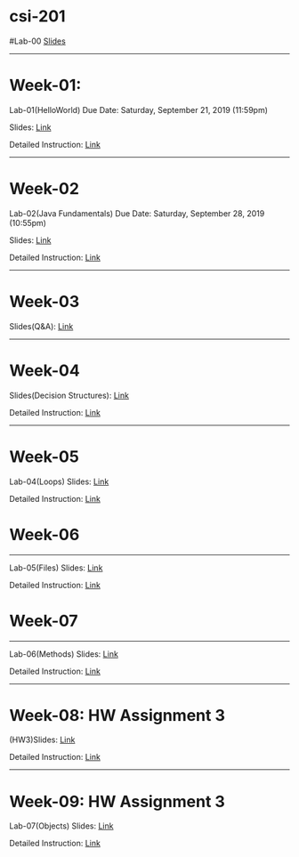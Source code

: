 # csi-201

#Lab-00
[Slides](https://docs.google.com/presentation/d/1GZp1ICOoKqJVKbFosjMCmIuTXw3r5u7W2SKuwL4tg7A/edit?usp=sharing)

---

# Week-01: 

Lab-01(HelloWorld) Due Date: Saturday, September 21, 2019 (11:59pm)

Slides: [Link](https://docs.google.com/presentation/d/1rLQYHeHAO2sn-0a339mUM6Not3N71RQGKW7f9EyTf68/edit?usp=sharing)

Detailed Instruction: [Link](https://docs.google.com/document/d/1srDix8dV_6dCcJPTVPPQoAr2hEiiCSRGcMmyfLUzoTI/edit?usp=sharing)


---


# Week-02

Lab-02(Java Fundamentals) Due Date: Saturday, September 28, 2019 (10:55pm)

Slides: [Link](https://docs.google.com/presentation/d/11R74j0FSv96vl6X8W8S6pFlhe_YBPV6CosJxM2sW5kQ/edit?usp=sharing)

Detailed Instruction: [Link](https://docs.google.com/document/d/1tj2RyNL9JWFvq9M0yEGSzIeosVZ6LZm0Oa9bnUCht6U/edit?usp=sharing)


---


# Week-03

Slides(Q&A): [Link](https://docs.google.com/presentation/d/11hESUf7aAcNjtV_zemwki9rTo7XUPeJq_MIUX8IP5xY/edit?usp=sharing)


---


# Week-04

Slides(Decision Structures): [Link](https://docs.google.com/presentation/d/1_NU7t02-456qyijjP2Jbn_GpXrPn5hkhPGTGlt0FTJM/edit?usp=sharing)

Detailed Instruction: [Link](https://docs.google.com/document/d/1Pw5c914cWXL3RPbbpYnGeGB4P8FhEqTh_gT-GcLJNAg/edit?usp=sharing)

---

# Week-05

Lab-04(Loops) Slides: [Link](https://docs.google.com/presentation/d/1eEUB9a82qEIvn9RTeh1yHnUtBz1pTnQLKyBFOOVmzZI/edit?usp=sharing)

Detailed Instruction: [Link](https://docs.google.com/document/d/1SChrv0fjYC2ZIHW5LXottBIl9pIAB2kqj299ZZvt57U/edit?usp=sharing)

# Week-06

---

Lab-05(Files) Slides: [Link](https://docs.google.com/presentation/d/10kaMik1zOlJWWc82AHfwigC-vkfX7_kCFg_mOv0i6JY/edit?usp=sharing)

Detailed Instruction: [Link](https://docs.google.com/document/d/1mjifdh9EA9O0q0h7NOruOHw_v9NmIeIb3BMvgiK_L5U/edit?usp=sharing)


# Week-07

---

Lab-06(Methods) Slides: [Link](https://docs.google.com/presentation/d/1vh7q8Hc4HyzufaoM9DxGdf7idbR1smo96epn91isYZk/edit?usp=sharing)

Detailed Instruction: [Link](https://docs.google.com/document/d/1pl-7RQnPq7rJiYK_ByJWbpEJtZvGKPIB4W8kg4FntTc/edit?usp=sharing)

---

# Week-08: HW Assignment 3

(HW3)Slides: [Link](https://docs.google.com/presentation/d/1xAAQQtcXM8f_qyI2vwZirPlC3S9ci_sRt_EQiAUN77w/edit?usp=sharing)

Detailed Instruction: [Link](https://docs.google.com/document/d/1wNJooCkgglX6ACTCrHKHpkEdCqjLm139nNebDyKS1mE/edit?usp=sharing)


---

# Week-09: HW Assignment 3

Lab-07(Objects) Slides: [Link](https://docs.google.com/presentation/d/16GA2OunZt6clG5F2vCXoExROIH3cwoD8JWnWs6_Gj80/edit?usp=sharing)

Detailed Instruction: [Link](https://docs.google.com/document/d/1E0hLRmt3DIP15F7aNSQUsw46jxIQtZalWkVhHwFV2oI/edit?usp=sharing)


